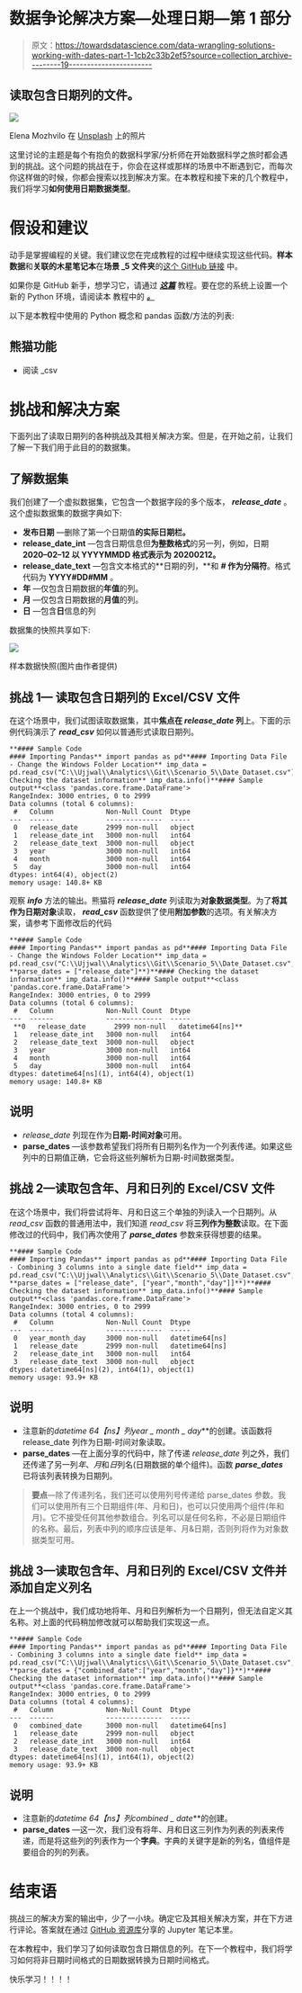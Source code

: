 # 数据争论解决方案—处理日期—第 1 部分

> 原文：<https://towardsdatascience.com/data-wrangling-solutions-working-with-dates-part-1-1cb2c33b2ef5?source=collection_archive---------19----------------------->

## 读取包含日期列的文件。

![](img/a284afc15673f71e168fdcfab92f8325.png)

Elena Mozhvilo 在 [Unsplash](https://unsplash.com?utm_source=medium&utm_medium=referral) 上的照片

这里讨论的主题是每个有抱负的数据科学家/分析师在开始数据科学之旅时都会遇到的挑战。这个问题的挑战在于，你会在这样或那样的场景中不断遇到它，而每次你这样做的时候，你都会搜索以找到解决方案。在本教程和接下来的几个教程中，我们将学习**如何使用日期数据类型**。

# 假设和建议

动手是掌握编程的关键。我们建议您在完成教程的过程中继续实现这些代码。**样本数据**和**关联的木星笔记本**在**场景 _5 文件夹**的[这个 GitHub 链接](https://github.com/dalmiaujjwal/Data_Wrangling_Tips_Tricks) 中。

如果你是 GitHub 新手，想学习它，请通过 [***这篇***](/must-know-tools-for-data-scientists-114d0b52b0a9) 教程。要在您的系统上设置一个新的 Python 环境，请阅读本 教程中的 [***。***](/getting-started-guide-anaconda-80a4d30d3486)

以下是本教程中使用的 Python 概念和 pandas 函数/方法的列表:

## 熊猫功能

*   阅读 _csv

# 挑战和解决方案

下面列出了读取日期列的各种挑战及其相关解决方案。但是，在开始之前，让我们了解一下我们用于此目的的数据集。

## 了解数据集

我们创建了一个虚拟数据集，它包含一个数据字段的多个版本， ***release_date*** 。这个虚拟数据集的数据字典如下:

*   **发布日期** —删除了第一个日期值**的实际日期栏。**
*   **release_date_int** —包含日期信息但**为整数格式**的另一列，例如，日期**2020–02–12 以 YYYYMMDD 格式表示为 20200212。**
*   **release_date_text** —包含文本格式的**日期的列，**和 ***#* 作为分隔符**。格式代码为 **YYYY#DD#MM** 。
*   **年** —仅包含日期数据的**年值**的列。
*   **月** —仅包含日期数据的**月值**的列。
*   **日** —包含**日**信息的列

数据集的快照共享如下:

![](img/f94ad71d3ca7c460581c0f974dae46be.png)

样本数据快照(图片由作者提供)

## 挑战 1— **读取包含日期列的 Excel/CSV 文件**

在这个场景中，我们试图读取数据集，其中**焦点在 *release_date* 列**上。下面的示例代码演示了 ***read_csv*** 如何以普通形式读取日期列。

```
**#### Sample Code
#### Importing Pandas** import pandas as pd**#### Importing Data File - Change the Windows Folder Location** imp_data = pd.read_csv("C:\\Ujjwal\\Analytics\\Git\\Scenario_5\\Date_Dataset.csv")**#### Checking the dataset information** imp_data.info()**#### Sample output**<class 'pandas.core.frame.DataFrame'>
RangeIndex: 3000 entries, 0 to 2999
Data columns (total 6 columns):
 #   Column             Non-Null Count  Dtype 
---  ------             --------------  ----- 
 0   release_date       2999 non-null   object
 1   release_date_int   3000 non-null   int64 
 2   release_date_text  3000 non-null   object
 3   year               3000 non-null   int64 
 4   month              3000 non-null   int64 
 5   day                3000 non-null   int64 
dtypes: int64(4), object(2)
memory usage: 140.8+ KB
```

观察 ***info*** 方法的输出。熊猫将 ***release_date*** 列读取为**对象数据类型**。为了**将其作为日期对象**读取， ***read_csv*** 函数提供了使用**附加参数**的选项。有关解决方案，请参考下面修改后的代码

```
**#### Sample Code
#### Importing Pandas** import pandas as pd**#### Importing Data File - Change the Windows Folder Location** imp_data = pd.read_csv("C:\\Ujjwal\\Analytics\\Git\\Scenario_5\\Date_Dataset.csv", **parse_dates = ["release_date"]**)**#### Checking the dataset information** imp_data.info()**#### Sample output**<class 'pandas.core.frame.DataFrame'>
RangeIndex: 3000 entries, 0 to 2999
Data columns (total 6 columns):
 #   Column             Non-Null Count  Dtype         
---  ------             --------------  -----         
 **0   release_date       2999 non-null   datetime64[ns]**
 1   release_date_int   3000 non-null   int64         
 2   release_date_text  3000 non-null   object        
 3   year               3000 non-null   int64         
 4   month              3000 non-null   int64         
 5   day                3000 non-null   int64         
dtypes: datetime64[ns](1), int64(4), object(1)
memory usage: 140.8+ KB
```

## 说明

*   *release_date* 列现在作为**日期-时间对象**可用。
*   **parse_dates** —该参数希望我们将所有日期列名作为一个列表传递。如果这些列中的日期值正确，它会将这些列解析为日期-时间数据类型。

## 挑战 2—读取包含年、月和日列的 Excel/CSV 文件

在这个场景中，我们将尝试将年、月和日这三个单独的列读入一个日期列。从 *read_csv* 函数的普通用法中，我们知道 *read_csv* 将**三列作为整数**读取。在下面修改过的代码中，我们再次使用了 ***parse_dates*** 参数来获得想要的结果。

```
**#### Sample Code
#### Importing Pandas** import pandas as pd**#### Importing Data File - Combining 3 columns into a single date field** imp_data = pd.read_csv("C:\\Ujjwal\\Analytics\\Git\\Scenario_5\\Date_Dataset.csv", **parse_dates = ["release_date", ["year","month","day"]]**)**#### Checking the dataset information** imp_data.info()**#### Sample output**<class 'pandas.core.frame.DataFrame'>
RangeIndex: 3000 entries, 0 to 2999
Data columns (total 4 columns):
 #   Column             Non-Null Count  Dtype         
---  ------             --------------  -----         
 0   year_month_day     3000 non-null   datetime64[ns]
 1   release_date       2999 non-null   datetime64[ns]
 2   release_date_int   3000 non-null   int64         
 3   release_date_text  3000 non-null   object        
dtypes: datetime64[ns](2), int64(1), object(1)
memory usage: 93.9+ KB
```

## 说明

*   注意新的*datetime 64【ns】*列***year _ month _ day***的创建。该函数将 release_date 列作为日期-时间对象读取。
*   **parse_dates** —在上面分享的代码中，除了传递 *release_date* 列之外，我们还传递了另一列*年*、*月*和*日*列名(日期数据的单个组件)。函数 ***parse_dates*** 已将该列表转换为日期列。

> **要点**—除了传递列名，我们还可以使用列号传递给 parse_dates 参数。我们可以使用所有三个日期组件(年、月和日)，也可以只使用两个组件(年和月)。它不接受任何其他参数组合。列名可以是任何名称，不必是日期组件的名称。最后，列表中列的顺序应该是年、月&日期，否则列将作为对象数据类型可用。

## 挑战 3—读取包含年、月和日列的 Excel/CSV 文件并添加自定义列名

在上一个挑战中，我们成功地将年、月和日列解析为一个日期列，但无法自定义其名称。对上面的代码稍加修改就可以帮助我们实现这一点。

```
**#### Sample Code
#### Importing Pandas** import pandas as pd**#### Importing Data File - Combining 3 columns into a single date field** imp_data = pd.read_csv("C:\\Ujjwal\\Analytics\\Git\\Scenario_5\\Date_Dataset.csv", **parse_dates = {"combined_date":["year","month","day"]}**)**#### Checking the dataset information** imp_data.info()**#### Sample output**<class 'pandas.core.frame.DataFrame'>
RangeIndex: 3000 entries, 0 to 2999
Data columns (total 4 columns):
 #   Column             Non-Null Count  Dtype         
---  ------             --------------  -----         
 0   combined_date      3000 non-null   datetime64[ns]
 1   release_date       2999 non-null   object        
 2   release_date_int   3000 non-null   int64         
 3   release_date_text  3000 non-null   object        
dtypes: datetime64[ns](1), int64(1), object(2)
memory usage: 93.9+ KB
```

## 说明

*   注意新的*datetime 64【ns】*列***combined _ date***的创建。
*   **parse_dates** —这一次，我们没有将年、月和日这三列作为列表的列表来传递，而是将这些列的列表作为一个**字典**。字典的关键字是新的列名，值组件是要组合的列的列表。

# 结束语

挑战三的解决方案的输出中，少了一小块。确定它及其相关解决方案，并在下方进行评论。答案就在通过 [GitHub 资源库](https://github.com/dalmiaujjwal/Data_Wrangling_Tips_Tricks)分享的 Jupyter 笔记本里。

在本教程中，我们学习了如何读取包含日期信息的列。在下一个教程中，我们将学习如何将非日期时间格式的日期数据转换为日期时间格式。

快乐学习！！！！